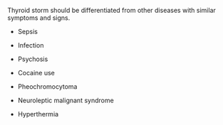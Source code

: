 Thyroid storm should be differentiated from other diseases with similar symptoms and signs.

- Sepsis

- Infection

- Psychosis

- Cocaine use

- Pheochromocytoma

- Neuroleptic malignant syndrome

- Hyperthermia
